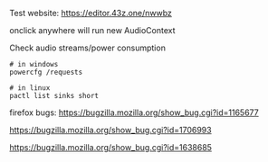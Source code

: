 Test website: https://editor.43z.one/nwwbz 

onclick anywhere will run new AudioContext

Check audio streams/power consumption
```
# in windows
powercfg /requests

# in linux
pactl list sinks short
```
firefox bugs:
https://bugzilla.mozilla.org/show_bug.cgi?id=1165677

https://bugzilla.mozilla.org/show_bug.cgi?id=1706993

https://bugzilla.mozilla.org/show_bug.cgi?id=1638685
